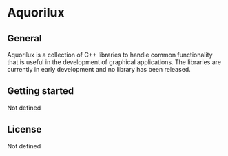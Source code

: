 # Aquorilux

## General

Aquorilux is a collection of C++ libraries to handle common functionality that is useful in the development of graphical applications. The libraries are currently in early development and no library has been released.

## Getting started

Not defined

## License 

Not defined
